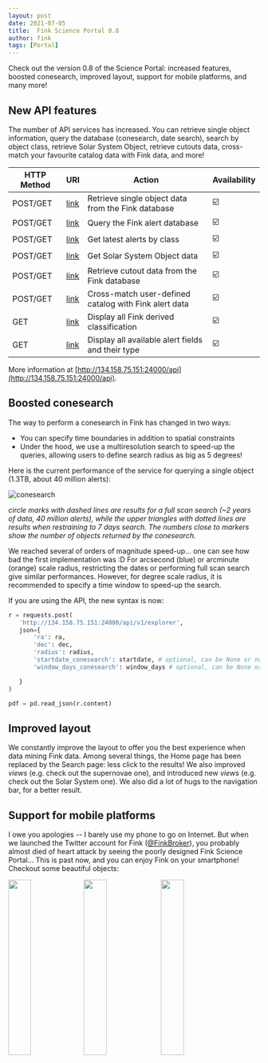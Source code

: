 ```yaml
---
layout: post
date: 2021-07-05
title:  Fink Science Portal 0.8
author: fink
tags: [Portal]
---
```


Check out the version 0.8 of the Science Portal: increased features, boosted conesearch, improved layout, support for mobile platforms, and many more!
<!--more-->

## New API features

The number of API services has increased. You can retrieve single object information, query the database (conesearch, date search), search by object class, retrieve Solar System Object, retrieve cutouts data, cross-match your favourite catalog data with Fink data, and more!

| HTTP Method | URI | Action | Availability |
|-------------|-----|--------|--------------|
| POST/GET | [link](http://134.158.75.151:24000/api/v1/objects)| Retrieve single object data from the Fink database | &#x2611;&#xFE0F; |
| POST/GET | [link](http://134.158.75.151:24000/api/v1/explorer) | Query the Fink alert database | &#x2611;&#xFE0F; |
| POST/GET | [link](http://134.158.75.151:24000/api/v1/latests) | Get latest alerts by class | &#x2611;&#xFE0F; |
| POST/GET | [link](http://134.158.75.151:24000/api/v1/sso) | Get Solar System Object data | &#x2611;&#xFE0F; |
| POST/GET | [link](http://134.158.75.151:24000/api/v1/cutouts) | Retrieve cutout data from the Fink database| &#x2611;&#xFE0F; |
| POST/GET | [link](http://134.158.75.151:24000/api/v1/xmatch) | Cross-match user-defined catalog with Fink alert data| &#x2611;&#xFE0F; |
| GET  | [link](http://134.158.75.151:24000/api/v1/classes)  | Display all Fink derived classification | &#x2611;&#xFE0F; |
| GET  | [link](http://134.158.75.151:24000/api/v1/columns)  | Display all available alert fields and their type | &#x2611;&#xFE0F; |

More information at [http://134.158.75.151:24000/api](http://134.158.75.151:24000/api).

## Boosted conesearch

The way to perform a conesearch in Fink has changed in two ways:
- You can specify time boundaries in addition to spatial constraints
- Under the hood, we use a multiresolution search to speed-up the queries, allowing users to define search radius as big as 5 degrees!

Here is the current performance of the service for querying a
single object (1.3TB, about 40 million alerts):

![conesearch](https://user-images.githubusercontent.com/20426972/123047697-e493a500-d3fd-11eb-9f30-216dce9cbf43.png)

_circle marks with dashed lines are results for a full scan search
(~2 years of data, 40 million alerts), while the upper triangles with
dotted lines are results when restraining to 7 days search.
The numbers close to markers show the number of objects returned by the conesearch._

We reached several of orders of magnitude speed-up... one can see how bad the first implementation was :D For arcsecond (blue) or arcminute (orange) scale radius, restricting the dates or performing full scan search give similar performances. However, for degree scale radius, it is recommended to specify a time window to speed-up the search.

If you are using the API, the new syntax is now:

```python
r = requests.post(
   'http://134.158.75.151:24000/api/v1/explorer',
   json={
       'ra': ra,
       'dec': dec,
       'radius': radius,
       'startdate_conesearch': startdate, # optional, can be None or not specified
       'window_days_conesearch': window_days # optional, can be None or not specified

   }
)

pdf = pd.read_json(r.content)
```

## Improved layout

We constantly improve the layout to offer you the best experience when data mining Fink data. Among several things, the Home page has been replaced by the Search page: less click to the results! We also improved _views_ (e.g. check out the supernovae one), and introduced new _views_ (e.g. check out the Solar System one). We also did a lot of hugs to the navigation bar, for a better result.

## Support for mobile platforms

I owe you apologies -- I barely use my phone to go on Internet. But when we launched the Twitter account for Fink ([@FinkBroker](https://twitter.com/finkbroker)), you probably almost died of heart attack by seeing the poorly designed Fink Science Portal... This is past now, and you can enjoy Fink on your smartphone! Checkout some beautiful objects:

<img src="/images/mobile0.png" width="30%" height="30%" /><img src="/images/mobile1.png" width="30%" height="30%" /> <img src="/images/mobile2.png" width="30%" height="30%" />